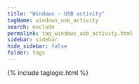 ```yaml
---
title: "Windows - USB activity"
tagName: windows_usb_activity
search: exclude
permalink: tag_windows_usb_activity.html
sidebar: sidebar
hide_sidebar: false
folder: tags
---
```


{% include taglogic.html %}
